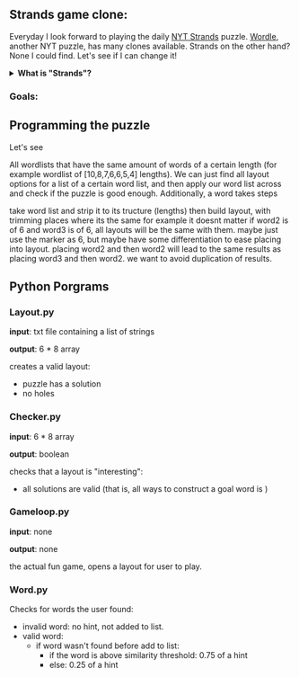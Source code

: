 ## Strands game clone:
Everyday I look forward to playing the daily [NYT Strands](https://www.nytimes.com/games/strands) puzzle.
[Wordle](https://www.nytimes.com/games/wordle), another NYT puzzle, has many clones available. Strands on the other hand? None I could find.
Let's see if I can change it!

<details>
<summary> <b>What is "Strands"?</b></summary>
Strands is a wordsearch game with a few modifications:
1. The wordlist is to be discoevered by players, they are given a clue as to what it will be through the "theme" phrase.
2. Once a word from the word list is found, it is highlighted.
3. Every puzzle has a _spanagram_. A word that goes across opposite edges of the grid. It also is highlighted in a different colour.
4. Words can be written in all directions, as long as the letters are adjacent in one of the 8 directions.
5. All letters are used exactly once as part of the puzzle. 
6. Hints are available to players, and are given on the following basis:
    - 25% of a hint is given for any word found on the board (that's not part of the wordlist)
    - extra 50% is given if the word is on theme, but not part of the wordlist.
7. If a word from the word list can be written in multiple ways, all ways to write it are a part of a valid solution to the puzzle.
</details>

### Goals:


## Programming the puzzle


Let's see

All wordlists that have the same amount of words of a certain length (for example wordlist of [10,8,7,6,6,5,4] lengths).
We can just find all layout options for a list of a certain word list, and then apply our word list across and check if  the puzzle is good enough.
Additionally, a word takes steps 


take word list and strip it to its tructure (lengths)
then build layout, with trimming places where its the same
for example it doesnt matter if word2 is of 6 and word3 is of 6, all layouts will be the same with them.
maybe just use the marker as 6, but maybe have some differentiation to ease placing into layout. placing word2 and then word2 will lead to the same results as placing word3 and then word2. 
we want to avoid duplication of results.


## Python Porgrams
### Layout.py
**input**: txt file containing a list of strings

**output**: 6 * 8 array

creates a valid layout:
- puzzle has a solution
- no holes

### Checker.py
**input**: 6 * 8 array

**output**: boolean

checks that a layout is "interesting":
- all solutions are valid (that is, all ways to construct a goal word is )


### Gameloop.py

**input**: none

**output**: none

the actual fun game, opens a layout for user to play.

### Word.py
Checks for words the user found:
- invalid word: no hint, not added to list.
- valid word:
    - if word wasn't found before add to list: 
        - if the word is above similarity threshold: 0.75 of a hint
        - else: 0.25 of a hint 
    


